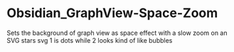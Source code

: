# Obsidian_GraphView-Space-Zoom
Sets the background of graph view as space effect with a slow zoom on an SVG stars svg 1 is dots while 2 looks kind of like bubbles
